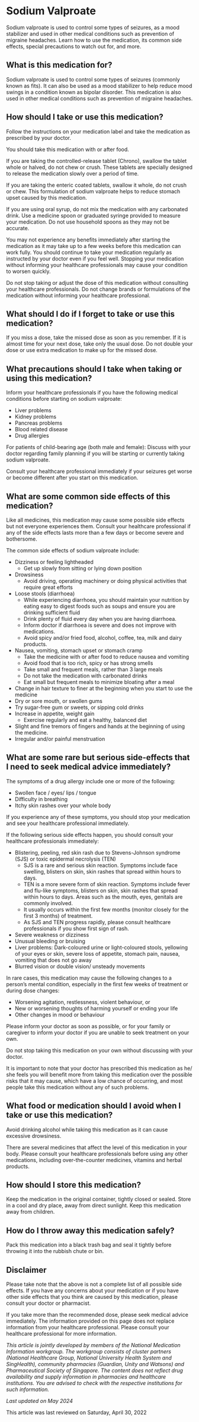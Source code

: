 # Sodium Valproate

Sodium valproate is used to control some types of seizures, as a mood stabilizer and used in other medical conditions such as prevention of migraine headaches. Learn how to use the medication, its common side effects, special precautions to watch out for, and more.

What is this medication for?
----------------------------

Sodium valproate is used to control some types of seizures (commonly known as fits). It can also be used as a mood stabilizer to help reduce mood swings in a condition known as bipolar disorder. This medication is also used in other medical conditions such as prevention of migraine headaches.

How should I take or use this medication?
-----------------------------------------

Follow the instructions on your medication label and take the medication as prescribed by your doctor.

You should take this medication with or after food.

If you are taking the controlled-release tablet (Chrono), swallow the tablet whole or halved, do not chew or crush. These tablets are specially designed to release the medication slowly over a period of time.

If you are taking the enteric coated tablets, swallow it whole, do not crush or chew. This formulation of sodium valproate helps to reduce stomach upset caused by this medication.

If you are using oral syrup, do not mix the medication with any carbonated drink. Use a medicine spoon or graduated syringe provided to measure your medication. Do not use household spoons as they may not be accurate.

You may not experience any benefits immediately after starting the medication as it may take up to a few weeks before this medication can work fully. You should continue to take your medication regularly as instructed by your doctor even if you feel well. Stopping your medication without informing your healthcare professionals may cause your condition to worsen quickly.

Do not stop taking or adjust the dose of this medication without consulting your healthcare professionals. Do not change brands or formulations of the medication without informing your healthcare professional.

What should I do if I forget to take or use this medication?
------------------------------------------------------------

If you miss a dose, take the missed dose as soon as you remember. If it is almost time for your next dose, take only the usual dose. Do not double your dose or use extra medication to make up for the missed dose.

What precautions should I take when taking or using this medication?
--------------------------------------------------------------------

Inform your healthcare professionals if you have the following medical conditions before starting on sodium valproate:

* Liver problems
* Kidney problems
* Pancreas problems
* Blood related disease
* Drug allergies

For patients of child-bearing age (both male and female): Discuss with your doctor regarding family planning if you will be starting or currently taking sodium valproate.

Consult your healthcare professional immediately if your seizures get worse or become different after you start on this medication.

What are some common side effects of this medication?
-----------------------------------------------------

Like all medicines, this medication may cause some possible side effects but not everyone experiences them. Consult your healthcare professional if any of the side effects lasts more than a few days or become severe and bothersome.

The common side effects of sodium valproate include:

* Dizziness or feeling lightheaded
  + Get up slowly from sitting or lying down position
* Drowsiness
  + Avoid driving, operating machinery or doing physical activities that require great efforts
* Loose stools (diarrhoea)
  + While experiencing diarrhoea, you should maintain your nutrition by eating easy to digest foods such as soups and ensure you are drinking sufficient fluid
  + Drink plenty of fluid every day when you are having diarrhoea.
  + Inform doctor if diarrhoea is severe and does not improve with medications.
  + Avoid spicy and/or fried food, alcohol, coffee, tea, milk and dairy products.
* Nausea, vomiting, stomach upset or stomach cramp
  + Take the medicine with or after food to reduce nausea and vomiting
  + Avoid food that is too rich, spicy or has strong smells
  + Take small and frequent meals, rather than 3 large meals
  + Do not take the medication with carbonated drinks
  + Eat small but frequent meals to minimize bloating after a meal
* Change in hair texture to finer at the beginning when you start to use the medicine
* Dry or sore mouth, or swollen gums
* Try sugar-free gum or sweets, or sipping cold drinks
* Increase in appetite, weight gain
  + Exercise regularly and eat a healthy, balanced diet
* Slight and fine tremors of fingers and hands at the beginning of using the medicine.
* Irregular and/or painful menstruation

What are some rare but serious side-effects that I need to seek medical advice immediately?
-------------------------------------------------------------------------------------------

The symptoms of a drug allergy include one or more of the following:

* Swollen face / eyes/ lips / tongue
* Difficulty in breathing
* Itchy skin rashes over your whole body

If you experience any of these symptoms, you should stop your medication and see your healthcare professional immediately.

If the following serious side effects happen, you should consult your healthcare professionals immediately:

* Blistering, peeling, red skin rash due to Stevens-Johnson syndrome (SJS) or toxic epidermal necrolysis (TEN)
  + SJS is a rare and serious skin reaction. Symptoms include face swelling, blisters on skin, skin rashes that spread within hours to days.
  + TEN is a more severe form of skin reaction. Symptoms include fever and flu-like symptoms, blisters on skin, skin rashes that spread within hours to days. Areas such as the mouth, eyes, genitals are commonly involved.
  + It usually occurs within the first few months (monitor closely for the first 3 months) of treatment.
  + As SJS and TEN progress rapidly, please consult healthcare professionals if you show first sign of rash.
* Severe weakness or dizziness
* Unusual bleeding or bruising
* Liver problems: Dark-coloured urine or light-coloured stools, yellowing of your eyes or skin, severe loss of appetite, stomach pain, nausea, vomiting that does not go away
* Blurred vision or double vision/ unsteady movements

In rare cases, this medication may cause the following changes to a person’s mental condition, especially in the first few weeks of treatment or during dose changes:

* Worsening agitation, restlessness, violent behaviour, or
* New or worsening thoughts of harming yourself or ending your life
* Other changes in mood or behaviour

Please inform your doctor as soon as possible, or for your family or caregiver to inform your doctor if you are unable to seek treatment on your own.

Do not stop taking this medication on your own without discussing with your doctor.

It is important to note that your doctor has prescribed this medication as he/ she feels you will benefit more from taking this medication over the possible risks that it may cause, which have a low chance of occurring, and most people take this medication without any of such problems.

What food or medication should I avoid when I take or use this medication?
--------------------------------------------------------------------------

Avoid drinking alcohol while taking this medication as it can cause excessive drowsiness.

There are several medicines that affect the level of this medication in your body. Please consult your healthcare professionals before using any other medications, including over-the-counter medicines, vitamins and herbal products.

How should I store this medication?
-----------------------------------

Keep the medication in the original container, tightly closed or sealed. Store in a cool and dry place, away from direct sunlight. Keep this medication away from children.

How do I throw away this medication safely?
-------------------------------------------

Pack this medication into a black trash bag and seal it tightly before throwing it into the rubbish chute or bin.

Disclaimer
----------

Please take note that the above is not a complete list of all possible side effects. If you have any concerns about your medication or if you have other side effects that you think are caused by this medication, please consult your doctor or pharmacist.

If you take more than the recommended dose, please seek medical advice immediately. The information provided on this page does not replace information from your healthcare professional. Please consult your healthcare professional for more information.

*This article is jointly developed by members of the National Medication Information workgroup. The workgroup consists of cluster partners (National Healthcare Group, National University Health System and SingHealth), community pharmacies (Guardian, Unity and Watsons) and Pharmaceutical Society of Singapore. The content does not reflect drug availability and supply information in pharmacies and healthcare institutions. You are advised to check with the respective institutions for such information.*

*Last updated on May 2024*

This article was last reviewed on
Saturday, April 30, 2022